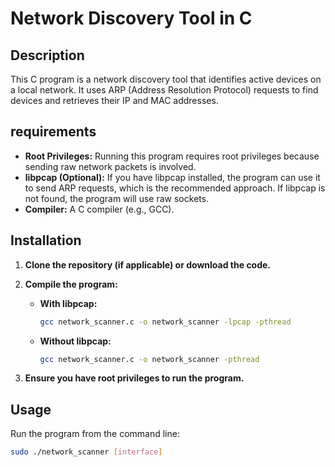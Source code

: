 # Network Discovery Tool in C

## Description

This C program is a network discovery tool that identifies active devices on a local network. It uses ARP (Address Resolution Protocol) requests to find devices and retrieves their IP and MAC addresses.


## requirements
* **Root Privileges:** Running this program requires root privileges because sending raw network packets is involved.
* **libpcap (Optional):** If you have libpcap installed, the program can use it to send ARP requests, which is the recommended approach.  If libpcap is not found, the program will use raw sockets.
* **Compiler:** A C compiler (e.g., GCC).

## Installation

1.  **Clone the repository (if applicable) or download the code.**
2.  **Compile the program:**

    * **With libpcap:**
        ```bash
        gcc network_scanner.c -o network_scanner -lpcap -pthread
        ```
    * **Without libpcap:**
        ```bash
        gcc network_scanner.c -o network_scanner -pthread
        ```

3.  **Ensure you have root privileges to run the program.**

## Usage

Run the program from the command line:

```bash
sudo ./network_scanner [interface]
